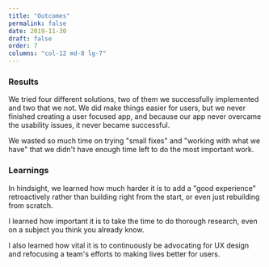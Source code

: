 ```yaml
---
title: "Outcomes"
permalink: false
date: 2019-11-30
draft: false
order: 7
columns: "col-12 md-8 lg-7"
---
```

### Results

We tried four different solutions, two of them we successfully implemented and two that we not. We did make things easier for users, but we never finished creating a user focused app, and because our app never overcame the usability issues, it never became successful. 

We wasted so much time on trying "small fixes" and "working with what we have" that we didn't have enough time left to do the most important work. 

### Learnings

In hindsight, we learned how much harder it is to add a "good experience" retroactively rather than building right from the start, or even just rebuilding from scratch.

I learned how important it is to take the time to do thorough research, even on a subject you think you already know.

I also learned how vital it is to continuously be advocating for UX design and refocusing a team's efforts to making lives better for users.
